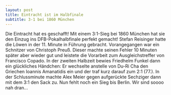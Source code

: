 ```yaml
---
layout: post
title: Eintracht ist im Halbfinale
subtitle: 3-1 bei 1860 München
---
```


Die Eintracht hat es geschafft! Mit einem 3:1-Sieg bei 1860 München hat sie den Einzug ins DFB-Pokalhalbfinale perfekt gemacht! Stefan Reisinger hatte die Löwen in der 11. Minute in Führung gebracht. Vorangegangen war ein Schnitzer von Christoph Preuß. Dieser machte seinen Fehler 10 Minuten später aber wieder gut und leistete die Vorarbeit zum Ausgleichstreffer von Francisco Copado. In der zweiten Halbzeit bewies Friedhelm Funkel dann ein glückliches Händchen: Er wechselte anstelle von Du-Ri Cha den Griechen Ioannis Amanatidis ein und der traf kurz darauf zum 2:1 (77.). In der Schlussminute machte Alex Meier gegen aufgerückte Sechziger dann mit dem 3:1 den Sack zu. Nun fehlt noch ein Sieg bis Berlin. Wir sind soooo nah dran...


